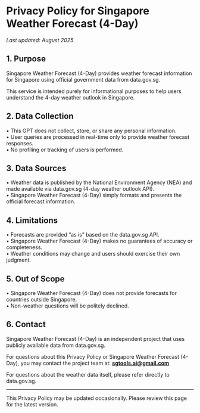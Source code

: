 # Privacy Policy for Singapore Weather Forecast (4-Day)

_Last updated: August 2025_

## 1. Purpose
Singapore Weather Forecast (4-Day) provides weather forecast information for Singapore using official government data from data.gov.sg.  

This service is intended purely for informational purposes to help users understand the 4-day weather outlook in Singapore.

## 2. Data Collection
• This GPT does not collect, store, or share any personal information.  
• User queries are processed in real-time only to provide weather forecast responses.  
• No profiling or tracking of users is performed.  

## 3. Data Sources
• Weather data is published by the National Environment Agency (NEA) and made available via data.gov.sg (4-day weather outlook API).  
• Singapore Weather Forecast (4-Day) simply formats and presents the official forecast information.  

## 4. Limitations
• Forecasts are provided “as is” based on the data.gov.sg API.  
• Singapore Weather Forecast (4-Day) makes no guarantees of accuracy or completeness.  
• Weather conditions may change and users should exercise their own judgment.  

## 5. Out of Scope
• Singapore Weather Forecast (4-Day) does not provide forecasts for countries outside Singapore.  
• Non-weather questions will be politely declined.  

## 6. Contact
Singapore Weather Forecast (4-Day) is an independent project that uses publicly available data from data.gov.sg.  

For questions about this Privacy Policy or Singapore Weather Forecast (4-Day), you may contact the project team at: **sgtools.ai@gmail.com**  

For questions about the weather data itself, please refer directly to data.gov.sg.

---

This Privacy Policy may be updated occasionally. Please review this page for the latest version.
